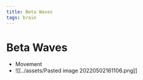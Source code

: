 ```yaml
---
title: Beta Waves
tags: brain
---
```


# Beta Waves
- Movement
- ![[../assets/Pasted image 20220502161106.png]]








































